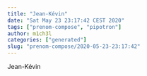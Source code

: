 ```yaml
---
title: "Jean-Kévin"
date: "Sat May 23 23:17:42 CEST 2020"
tags: ["prenom-compose", "pipotron"]
author: m1ch3l
categories: ["generated"]
slug: "prenom-compose/2020-05-23-23:17:42"
---
```


Jean-Kévin
